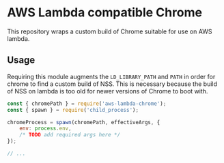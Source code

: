 # AWS Lambda compatible Chrome

This repository wraps a custom build of Chrome suitable for use on AWS lambda.

## Usage

Requiring this module augments the `LD_LIBRARY_PATH` and `PATH` in order for
chrome to find a custom build of NSS. This is necessary because the build of
NSS on lambda is too old for newer versions of Chrome to boot with.

```javascript
const { chromePath } = require('aws-lambda-chrome');
const { spawn } = require('child_process');

chromeProcess = spawn(chromePath, effectiveArgs, {
    env: process.env,
    /* TODO add required args here */
});

// ...
```
